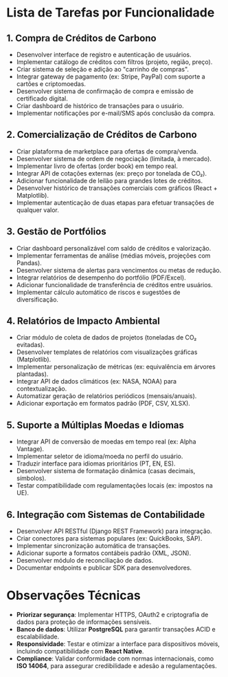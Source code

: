 # Lista de Tarefas por Funcionalidade

## 1. Compra de Créditos de Carbono
- Desenvolver interface de registro e autenticação de usuários.
- Implementar catálogo de créditos com filtros (projeto, região, preço).
- Criar sistema de seleção e adição ao "carrinho de compras".
- Integrar gateway de pagamento (ex: Stripe, PayPal) com suporte a cartões e criptomoedas.
- Desenvolver sistema de confirmação de compra e emissão de certificado digital.
- Criar dashboard de histórico de transações para o usuário.
- Implementar notificações por e-mail/SMS após conclusão da compra.

## 2. Comercialização de Créditos de Carbono
- Criar plataforma de marketplace para ofertas de compra/venda.
- Desenvolver sistema de ordem de negociação (limitada, à mercado).
- Implementar livro de ofertas (order book) em tempo real.
- Integrar API de cotações externas (ex: preço por tonelada de CO₂).
- Adicionar funcionalidade de leilão para grandes lotes de créditos.
- Desenvolver histórico de transações comerciais com gráficos (React + Matplotlib).
- Implementar autenticação de duas etapas para efetuar transações de qualquer valor.

## 3. Gestão de Portfólios
- Criar dashboard personalizável com saldo de créditos e valorização.
- Implementar ferramentas de análise (médias móveis, projeções com Pandas).
- Desenvolver sistema de alertas para vencimentos ou metas de redução.
- Integrar relatórios de desempenho do portfólio (PDF/Excel).
- Adicionar funcionalidade de transferência de créditos entre usuários.
- Implementar cálculo automático de riscos e sugestões de diversificação.

## 4. Relatórios de Impacto Ambiental
- Criar módulo de coleta de dados de projetos (toneladas de CO₂ evitadas).
- Desenvolver templates de relatórios com visualizações gráficas (Matplotlib).
- Implementar personalização de métricas (ex: equivalência em árvores plantadas).
- Integrar API de dados climáticos (ex: NASA, NOAA) para contextualização.
- Automatizar geração de relatórios periódicos (mensais/anuais).
- Adicionar exportação em formatos padrão (PDF, CSV, XLSX).

## 5. Suporte a Múltiplas Moedas e Idiomas
- Integrar API de conversão de moedas em tempo real (ex: Alpha Vantage).
- Implementar seletor de idioma/moeda no perfil do usuário.
- Traduzir interface para idiomas prioritários (PT, EN, ES).
- Desenvolver sistema de formatação dinâmica (casas decimais, símbolos).
- Testar compatibilidade com regulamentações locais (ex: impostos na UE).

## 6. Integração com Sistemas de Contabilidade
- Desenvolver API RESTful (Django REST Framework) para integração.
- Criar conectores para sistemas populares (ex: QuickBooks, SAP).
- Implementar sincronização automática de transações.
- Adicionar suporte a formatos contábeis padrão (XML, JSON).
- Desenvolver módulo de reconciliação de dados.
- Documentar endpoints e publicar SDK para desenvolvedores.

# Observações Técnicas
- **Priorizar segurança**: Implementar HTTPS, OAuth2 e criptografia de dados para proteção de informações sensíveis.  
- **Banco de dados**: Utilizar **PostgreSQL** para garantir transações ACID e escalabilidade.  
- **Responsividade**: Testar e otimizar a interface para dispositivos móveis, incluindo compatibilidade com **React Native**.  
- **Compliance**: Validar conformidade com normas internacionais, como **ISO 14064**, para assegurar credibilidade e adesão a regulamentações.  
